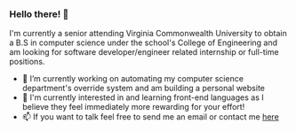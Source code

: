 ### Hello there! 👋
I'm currently a senior attending Virginia Commonwealth University to obtain a B.S in computer science under the school's College of Engineering and am looking for software developer/engineer related internship or full-time positions.

- 🔭 I’m currently working on automating my computer science department's override system and am building a personal website
- 🌱 I'm currently interested in and learning front-end languages as I believe they feel immediately more rewarding for your effort!
- 📫 If you want to talk feel free to send me an email or contact me [here](https://github.com/saehaana/saehaana/issues)  
<!--
**saehaana/saehaana** is a ✨ _special_ ✨ repository because its `README.md` (this file) appears on your GitHub profile.

Here are some ideas to get you started:

- 🔭 I’m currently working on automating my computer science department's override system and am building a personal website from scratch 
- 🌱 I’m currently learning ...
- 👯 I’m looking to collaborate on ...
- 🤔 I’m looking for help with ...
- 💬 Ask me about ...
- 📫 How to reach me: ...
- 😄 Pronouns: ...
- ⚡ Fun fact: ...
-->

